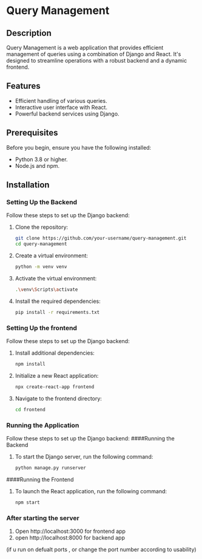 # Query Management

## Description
Query Management is a web application that provides efficient management of queries using a combination of Django and React. It's designed to streamline operations with a robust backend and a dynamic frontend.

## Features
- Efficient handling of various queries.
- Interactive user interface with React.
- Powerful backend services using Django.

## Prerequisites
Before you begin, ensure you have the following installed:
- Python 3.8 or higher.
- Node.js and npm.

## Installation

### Setting Up the Backend
Follow these steps to set up the Django backend:
1. Clone the repository:
   ```bash
   git clone https://github.com/your-username/query-management.git
   cd query-management
2. Create a virtual environment:
   ```bash
   python -m venv venv
3. Activate the virtual environment:

   ```bash
   .\venv\Scripts\activate

4. Install the required dependencies:
   ```bash
   pip install -r requirements.txt

### Setting Up the frontend
Follow these steps to set up the Django backend:
1. Install additional dependencies:
   ```bash
   npm install

2. Initialize a new React application:
   ```bash
   npx create-react-app frontend
   
3. Navigate to the frontend directory:

   ```bash
   cd frontend
### Running the Application
Follow these steps to set up the Django backend:
####Running the Backend
1. To start the Django server, run the following command:
   ```bash
   python manage.py runserver


####Running the Frontend
1. To launch the React application, run the following command:
   ```bash
   npm start

### After starting the server

1. Open http://localhost:3000 for frontend app
2. open http://localhost:8000 for backend app

(if u run on defualt ports , or change the port number according to usability)
